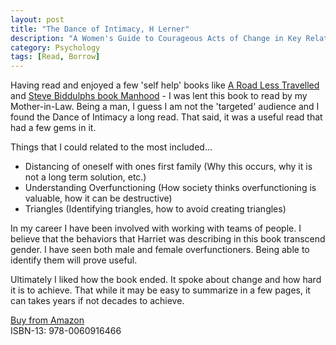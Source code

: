 ```yaml
---
layout: post
title: "The Dance of Intimacy, H Lerner"
description: "A Women's Guide to Courageous Acts of Change in Key Relationships"
category: Psychology
tags: [Read, Borrow]
---
```

Having read and enjoyed a few 'self help' books like [A Road Less Travelled](http://www.amazon.com/Road-Less-Traveled-Timeless-Traditional/dp/0743243153) and [Steve Biddulphs book Manhood](http://www.amazon.com/Manhood-Steve-Biddulph/dp/0091894816) - I was lent this book to read by my Mother-in-Law. Being a man, I guess I am not the 'targeted' audience and I found the Dance of Intimacy a long read. That said, it was a useful read that had a few gems in it.

Things that I could related to the most included...
- Distancing of oneself with ones first family (Why this occurs, why it is not a long term solution, etc.)   
- Understanding Overfunctioning (How society thinks overfunctioning is valuable, how it can be destructive)   
- Triangles (Identifying triangles, how to avoid creating triangles)

In my career I have been involved with working with teams of people. I believe that the behaviors that Harriet was describing in this book transcend gender. I have seen both male and female overfunctioners. Being able to identify them will prove useful.

Ultimately I liked how the book ended. It spoke about change and how hard it is to achieve. That while it may be easy to summarize in a few pages, it can takes years if not decades to achieve.

[Buy from Amazon](http://www.amazon.com/Dance-Intimacy-Womans-Courageous-Relationships/dp/006091646X/ref=sr_1_2?ie=UTF8&qid=1430053264&sr=8-2&keywords=the+dance+of+intimacy)  
ISBN-13: 978-0060916466


